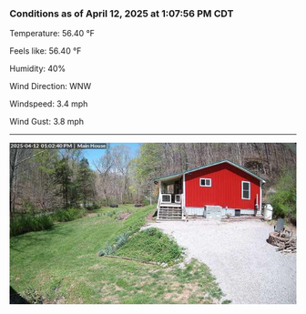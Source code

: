 ### Conditions as of April 12, 2025 at 1:07:56 PM CDT 

Temperature: 56.40 &deg;F

Feels like: 56.40 &deg;F

Humidity: 40%

Wind Direction: WNW

Windspeed: 3.4 mph

Wind Gust: 3.8 mph

---

<img src="./images/latest.jpeg"/>

